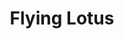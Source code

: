 ---
title: "Flying Lotus"
summary: "Flying Lotus is an experimental multi-genre music producer, DJ, and laptop musician from Winnetka, California. He is also a member of the group with collaborator . His great-aunt is and he is also a cousin of . His maternal grandmother is ."
image: "flying-lotus.jpg"
apple_music_artist_url: "https://music.apple.com/gb/artist/flying-lotus/120737020"
---